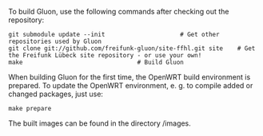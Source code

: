 To build Gluon, use the following commands after checking out the repository:

    git submodule update --init						# Get other repositories used by Gluon
    git clone git://github.com/freifunk-gluon/site-ffhl.git site	# Get the Freifunk Lübeck site repository - or use your own!
    make								# Build Gluon

When building Gluon for the first time, the OpenWRT build environment is prepared. To update the OpenWRT
environment, e. g. to compile added or changed packages, just use:

    make prepare

The built images can be found in the directory /images.
